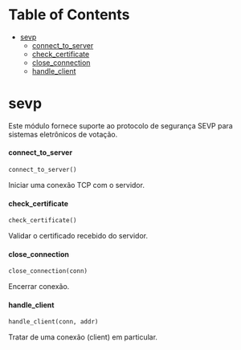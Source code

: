 # Table of Contents

* [sevp](#sevp)
  * [connect\_to\_server](#sevp.connect_to_server)
  * [check\_certificate](#sevp.check_certificate)
  * [close\_connection](#sevp.close_connection)
  * [handle\_client](#sevp.handle_client)

<a name="sevp"></a>
# sevp

Este módulo fornece suporte ao protocolo de segurança SEVP para sistemas eletrônicos de votação.

<a name="sevp.connect_to_server"></a>
#### connect\_to\_server

```python
connect_to_server()
```

Iniciar uma conexão TCP com o servidor.

<a name="sevp.check_certificate"></a>
#### check\_certificate

```python
check_certificate()
```

Validar o certificado recebido do servidor.

<a name="sevp.close_connection"></a>
#### close\_connection

```python
close_connection(conn)
```

Encerrar conexão.

<a name="sevp.handle_client"></a>
#### handle\_client

```python
handle_client(conn, addr)
```

Tratar de uma conexão (client) em particular.

